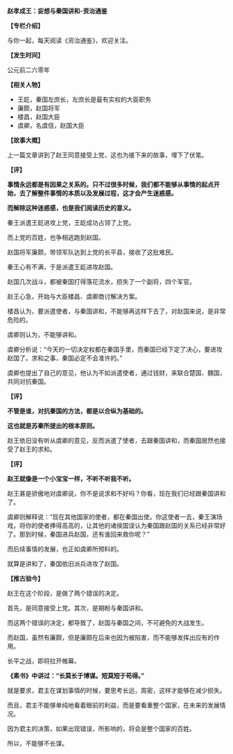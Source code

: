 **赵孝成王：妄想与秦国讲和-资治通鉴**

**【专栏介绍】**

与你一起，每天阅读《资治通鉴》，欢迎关注。

**【发生时间】**

公元前二六零年

**【相关人物】**

- 王龁，秦国左庶长，左庶长是最有实权的大臣职务
- 廉颇，赵国将军
- 楼昌，赵国大臣
- 虞卿，名虞信，赵国大臣

**【故事大概】**

上一篇文章讲到了赵王同意接受上党，这也为接下来的故事，埋下了伏笔。

**【评】**

**事情永远都是有因果之关系的。只不过很多时候，我们都不能够从事情的起点开始，去了解整件事情的本质以及发展过程，这才会产生迷惑感。**

**而解除这种迷惑感，也是我们阅读历史的意义。**

秦王派遣王龁进攻上党，王龁成功占领了上党。

而上党的百姓，也争相逃跑到赵国。

赵国将军廉颇，带领军队达到上党的长平县，接收了这批难民。

秦王心有不满，于是派遣王龁进攻赵国。

赵国几次战斗，都被秦国打得落花流水，损失了一个副将，四个军官。

赵王心急，开始与大臣楼昌、虞卿商讨解决方案。

楼昌认为，要派遣使者，与秦国讲和，不能够再这样下去了，对赵国来说，是非常危险的。

虞卿则认为，不能够讲和。

虞卿分析说：“今天的一切决定权都在秦国手里，而秦国已经下定了决心，要进攻赵国了。求和之事，秦国必定不会准许的。”

虞卿也提出了自己的意见，他认为不如派遣使者，通过钱财，来联合楚国、魏国，共同对抗秦国。

**【评】**

**不管是谁，对抗秦国的方法，都是以合纵为基础的。**

**这也就是苏秦所提出的根本原则。**

赵王依旧没有听从虞卿的意见，反而派遣了使者，去跟秦国讲和，而秦国居然也接受了赵王的求和。

**【评】**

**赵王就像是一个小宝宝一样，不听不听我不听。**

赵王甚是骄傲地对虞卿说，你不是说求和不好吗？你看，现在我们已经跟秦国讲和了。

虞卿则解释说：“现在其他国家的使者，都在秦国出使。你这使者一去，秦王演场戏，将你的使者捧得高高的，让其他的诸侯国误认为秦国跟赵国的关系已经非常好了。那到时候，秦国进兵赵国，还有谁回来救你呢？”

而后续事情的发展，也正如虞卿所预料的。

就算是讲和了，秦国依旧派兵进攻了赵国。

**【推古验今】**

赵王在这个阶段，是做了两个错误的决定。

首先，是同意接受上党。其次，是期盼与秦国讲和。

而这两个错误的决定，都导致了，赵国与秦国之间，不可避免的大战发生。

而赵国，虽然有廉颇，但是廉颇在后来也因为被陷害，而不能够发挥出应有的作用。

长平之战，即将拉开帷幕。

**《素书》中讲过：“长莫长于博谋。短莫短于苟得。”**

就是要求，君主在谋划事情的时候，要思考长远，周密，这样才能够在减少损失。

而且，君主不能够单纯地看着眼前的利益，而是要看重整个国家，在未来的发展情况。

因为君主的决策，如果出现错误，所影响的，将会是整个国家的百姓。

所以，不能够不长谋。